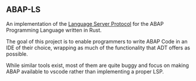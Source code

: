 ## ABAP-LS
An implementation of the [Language Server Protocol](https://microsoft.github.io/language-server-protocol/) for the ABAP Programming Language written in Rust.

The goal of this project is to enable programmers to write ABAP Code in an IDE of their choice, wrapping as much of the functionality that ADT offers as possible.

While similar tools exist, most of them are quite buggy and focus on making ABAP available to vscode rather than implementing a proper LSP.
